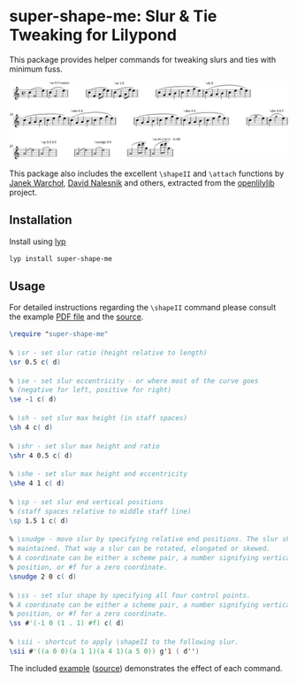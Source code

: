 # super-shape-me: Slur & Tie Tweaking for Lilypond

This package provides helper commands for tweaking slurs and ties with minimum fuss.

<p align="center">
  <a href="https://github.com/lyp-packages/super-shape-me/blob/master/super-shape-me-test.png">
  <img
    src="https://raw.githubusercontent.com/lyp-packages/super-shape-me/master/super-shape-me-test.png">
  </a>
</p>

This package also includes the excellent `\shapeII` and `\attach` functions by [Janek Warchoł](https://github.com/janek-warchol), [David Nalesnik](https://github.com/davidnalesnik) and others, extracted from the [openlilylib](https://github.com/openlilylib) project.

## Installation

Install using [lyp](https://github.com/noteflakes/lyp)

```bash
lyp install super-shape-me
```

## Usage

For detailed instructions regarding the `\shapeII` command please consult the example [PDF file](./shape2-test.pdf) and the [source](./test/shape2-test.ly).

```lilypond
\require "super-shape-me"

% \sr - set slur ratio (height relative to length)
\sr 0.5 c( d)

% \se - set slur eccentricity - or where most of the curve goes
% (negative for left, positive for right)
\se -1 c( d)

% \sh - set slur max height (in staff spaces)
\sh 4 c( d)

% \shr - set slur max height and ratio
\shr 4 0.5 c( d)

% \she - set slur max height and eccentricity
\she 4 1 c( d)

% \sp - set slur end vertical positions
% (staff spaces relative to middle staff line)
\sp 1.5 1 c( d)

% \snudge - move slur by specifying relative end positions. The slur shape is 
% maintained. That way a slur can be rotated, elongated or skewed.
% A coordinate can be either a scheme pair, a number signifying vertical 
% position, or #f for a zero coordinate.
\snudge 2 0 c( d)

% \ss - set slur shape by specifying all four control points. 
% A coordinate can be either a scheme pair, a number signifying vertical 
% position, or #f for a zero coordinate.
\ss #'(-1 0 (1 . 1) #f) c( d)

% \sii - shortcut to apply \shapeII to the following slur.
\sii #'((a 0 0)(a 1 1)(a 4 1)(a 5 0)) g'1 ( d'')
````

The included [example](./super-shape-me-test.png) ([source](./test/super-shape-me-test.ly)) demonstrates the effect of each command.


